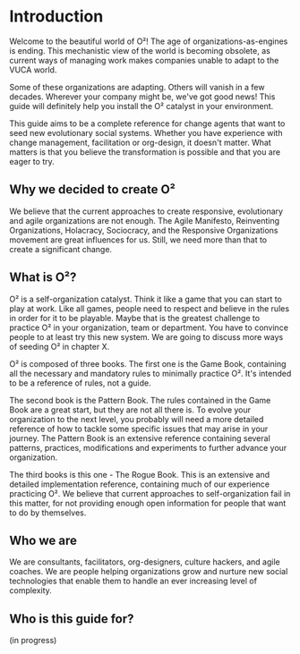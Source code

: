 # Introduction

Welcome to the beautiful world of O²! The age of organizations-as-engines is ending. This mechanistic view of the world is becoming obsolete, as current ways of managing work makes companies unable to adapt to the VUCA world. 

Some of these organizations are adapting. Others will vanish in a few decades. Wherever your company might be, we've got good news! This guide will definitely help you install the O² catalyst in your environment. 

This guide aims to be a complete reference for change agents that want to seed new evolutionary social systems. Whether you have experience with change management, facilitation or org-design, it doesn't matter. What matters is that you believe the transformation is possible and that you are eager to try.

## Why we decided to create O²

We believe that the current approaches to create responsive, evolutionary and agile organizations are not enough. The Agile Manifesto, Reinventing Organizations, Holacracy, Sociocracy, and the Responsive Organizations movement are great influences for us. Still, we need more than that to create a significant change.

## What is O²?

O² is a self-organization catalyst. Think it like a game that you can start to play at work. Like all games, people need to respect and believe in the rules in order for it to be playable. Maybe that is the greatest challenge to practice O² in your organization, team or department. You have to convince people to at least try this new system. We are going to discuss more ways of seeding O² in chapter X.

O² is composed of three books. The first one is the Game Book, containing all the necessary and mandatory rules to minimally practice O². It's intended to be a reference of rules, not a guide.

The second book is the Pattern Book. The rules contained in the Game Book are a great start, but they are not all there is. To evolve your organization to the next level, you probably will need a more detailed reference of how to tackle some specific issues that may arise in your journey. The Pattern Book is an extensive reference containing several patterns, practices, modifications and experiments to further advance your organization.

The third books is this one - The Rogue Book. This is an extensive and detailed implementation reference, containing much of our experience practicing O². We believe that current approaches to self-organization fail in this matter, for not providing enough open information for people that want to do by themselves.

## Who we are

We are consultants, facilitators, org-designers, culture hackers, and agile coaches. We are people helping organizations grow and nurture new social technologies that enable them to handle an ever increasing level of complexity. 

## Who is this guide for?

(in progress)